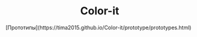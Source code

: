 <h1 align="center">
Color-it
</h1>
[Прототипы](https://tima2015.github.io/Color-it/prototype/prototypes.html)
